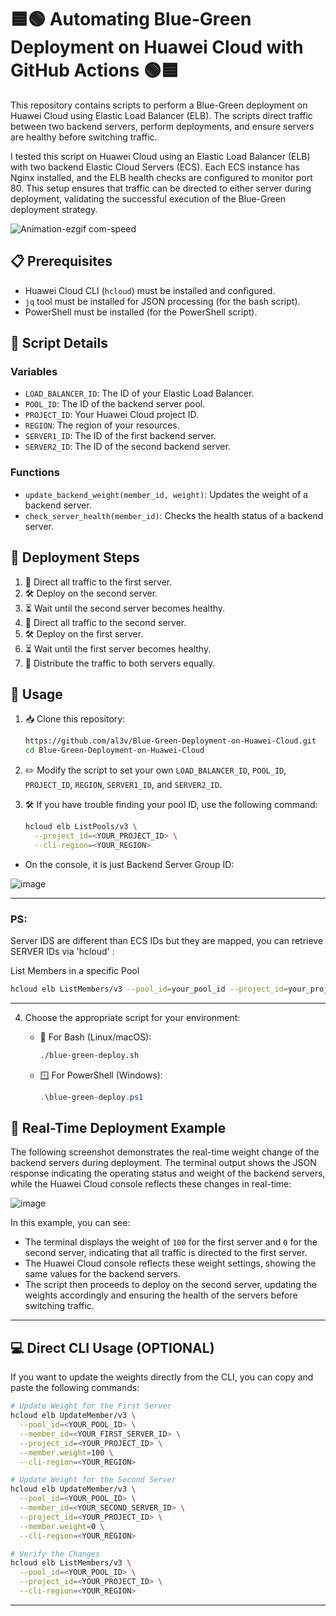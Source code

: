 # 🟦🟢 Automating Blue-Green Deployment on Huawei Cloud with GitHub Actions 🟢🟦

This repository contains scripts to perform a Blue-Green deployment on Huawei Cloud using Elastic Load Balancer (ELB). The scripts direct traffic between two backend servers, perform deployments, and ensure servers are healthy before switching traffic.

I tested this script on Huawei Cloud using an Elastic Load Balancer (ELB) with two backend Elastic Cloud Servers (ECS). Each ECS instance has Nginx installed, and the ELB health checks are configured to monitor port 80. This setup ensures that traffic can be directed to either server during deployment, validating the successful execution of the Blue-Green deployment strategy.

![Animation-ezgif com-speed](https://github.com/user-attachments/assets/60276630-1357-46fd-a253-9fb6bfd1e2b7)




## 📋 Prerequisites

- Huawei Cloud CLI (`hcloud`) must be installed and configured.
- `jq` tool must be installed for JSON processing (for the bash script).
- PowerShell must be installed (for the PowerShell script).

## 📝 Script Details

### Variables

- `LOAD_BALANCER_ID`: The ID of your Elastic Load Balancer.
- `POOL_ID`: The ID of the backend server pool.
- `PROJECT_ID`: Your Huawei Cloud project ID.
- `REGION`: The region of your resources.
- `SERVER1_ID`: The ID of the first backend server.
- `SERVER2_ID`: The ID of the second backend server.

### Functions

- `update_backend_weight(member_id, weight)`: Updates the weight of a backend server.
- `check_server_health(member_id)`: Checks the health status of a backend server.

## 🚀 Deployment Steps

1. 🔀 Direct all traffic to the first server.
2. 🛠️ Deploy on the second server.
3. ⏳ Wait until the second server becomes healthy.
4. 🔀 Direct all traffic to the second server.
5. 🛠️ Deploy on the first server.
6. ⏳ Wait until the first server becomes healthy.
7. 🔄 Distribute the traffic to both servers equally.

## 📂 Usage

1. 📥 Clone this repository:

    ```bash
    https://github.com/al3v/Blue-Green-Deployment-on-Huawei-Cloud.git
    cd Blue-Green-Deployment-on-Huawei-Cloud
    ```

2. ✏️ Modify the script to set your own `LOAD_BALANCER_ID`, `POOL_ID`, `PROJECT_ID`, `REGION`, `SERVER1_ID`, and `SERVER2_ID`.

3. 🛠️ If you have trouble finding your pool ID, use the following command:

    ```bash
    hcloud elb ListPools/v3 \
      --project_id=<YOUR_PROJECT_ID> \
      --cli-region=<YOUR_REGION>
    ```
 - On the console, it is just Backend Server Group ID:

![image](https://github.com/user-attachments/assets/6ba38b88-91f0-4a90-b2aa-1a9c9c56bb73)

-----------------------------------------------
### PS: 

 Server IDS are different than ECS IDs but they are mapped, you can retrieve SERVER IDs via 'hcloud' :

 List Members in a specific Pool
 
```bash
hcloud elb ListMembers/v3 --pool_id=your_pool_id --project_id=your_project_id --cli-region=your_region
```

----------------------------------------

4. Choose the appropriate script for your environment:

    - 🐧 For Bash (Linux/macOS):
    
        ```bash
        ./blue-green-deploy.sh
        ```

    - 🪟 For PowerShell (Windows):
    
        ```powershell
        .\blue-green-deploy.ps1
        ```


## 📸 Real-Time Deployment Example

The following screenshot demonstrates the real-time weight change of the backend servers during deployment. The terminal output shows the JSON response indicating the operating status and weight of the backend servers, while the Huawei Cloud console reflects these changes in real-time:

![image](https://github.com/user-attachments/assets/467b16c1-cfd8-4907-af4e-4dfbd4963ae6)


In this example, you can see:
- The terminal displays the weight of `100` for the first server and `0` for the second server, indicating that all traffic is directed to the first server.
- The Huawei Cloud console reflects these weight settings, showing the same values for the backend servers.
- The script then proceeds to deploy on the second server, updating the weights accordingly and ensuring the health of the servers before switching traffic.


-----------------------------------------------------------------------------------------------------------

## 💻 Direct CLI Usage (OPTIONAL)

If you want to update the weights directly from the CLI, you can copy and paste the following commands:

```bash
# Update Weight for the First Server
hcloud elb UpdateMember/v3 \
  --pool_id=<YOUR_POOL_ID> \
  --member_id=<YOUR_FIRST_SERVER_ID> \
  --project_id=<YOUR_PROJECT_ID> \
  --member.weight=100 \
  --cli-region=<YOUR_REGION>

# Update Weight for the Second Server
hcloud elb UpdateMember/v3 \
  --pool_id=<YOUR_POOL_ID> \
  --member_id=<YOUR_SECOND_SERVER_ID> \
  --project_id=<YOUR_PROJECT_ID> \
  --member.weight=0 \
  --cli-region=<YOUR_REGION>

# Verify the Changes
hcloud elb ListMembers/v3 \
  --pool_id=<YOUR_POOL_ID> \
  --project_id=<YOUR_PROJECT_ID> \
  --cli-region=<YOUR_REGION>
```

-----------------------------------------------------------------------------------------------------------
